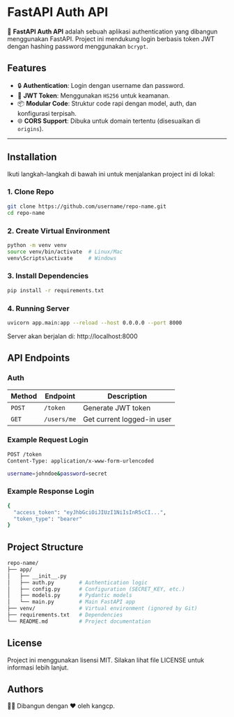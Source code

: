 # FastAPI Auth API

🚀 **FastAPI Auth API** adalah sebuah aplikasi authentication yang dibangun menggunakan FastAPI. Project ini mendukung login berbasis token JWT dengan hashing password menggunakan `bcrypt`. 

## Features

- 🔒 **Authentication**: Login dengan username dan password.
- 🔐 **JWT Token**: Menggunakan `HS256` untuk keamanan.
- 📦 **Modular Code**: Struktur code rapi dengan model, auth, dan konfigurasi terpisah.
- 🌐 **CORS Support**: Dibuka untuk domain tertentu (disesuaikan di `origins`).

---

## Installation

Ikuti langkah-langkah di bawah ini untuk menjalankan project ini di lokal:

### 1. Clone Repo
```bash
git clone https://github.com/username/repo-name.git
cd repo-name
```

### 2. Create Virtual Environment
```bash
python -m venv venv
source venv/bin/activate  # Linux/Mac
venv\Scripts\activate     # Windows
```

### 3. Install Dependencies
```bash
pip install -r requirements.txt
```

### 4. Running Server
```bash
uvicorn app.main:app --reload --host 0.0.0.0 --port 8000
```
Server akan berjalan di: http://localhost:8000

## API Endpoints
### Auth
<table><thead><tr><th>Method</th><th>Endpoint</th><th>Description</th></tr></thead><tbody><tr><td><code>POST</code></td><td><code>/token</code></td><td>Generate JWT token</td></tr><tr><td><code>GET</code></td><td><code>/users/me</code></td><td>Get current logged-in user</td></tr></tbody></table>

### Example Request Login
```bash
POST /token
Content-Type: application/x-www-form-urlencoded

username=johndoe&password=secret
```

### Example Response Login
```bash
{
  "access_token": "eyJhbGciOiJIUzI1NiIsInR5cCI...",
  "token_type": "bearer"
}
```

## Project Structure
```bash
repo-name/
├── app/
│   ├── __init__.py
│   ├── auth.py        # Authentication logic
│   ├── config.py      # Configuration (SECRET_KEY, etc.)
│   ├── models.py      # Pydantic models
│   └── main.py        # Main FastAPI app
├── venv/              # Virtual environment (ignored by Git)
├── requirements.txt   # Dependencies
└── README.md          # Project documentation
```

## License
Project ini menggunakan lisensi MIT. Silakan lihat file LICENSE untuk informasi lebih lanjut.

## Authors
👨‍💻 Dibangun dengan ❤️ oleh kangcp.

